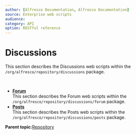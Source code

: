 ```yaml
---
author: [Alfresco Documentation, Alfresco Documentation]
source: Enterprise web scripts
audience: 
category: API
option: RESTful reference
---
```


# Discussions

This section describes the Discussions web scripts within the `/org/alfresco/repository/discussions` package.

 

-   **[Forum](../references/RESTful-Forum.md)**  
 This section describes the Forum web scripts within the `/org/alfresco/repository/discussions/forum` package.
-   **[Posts](../references/RESTful-Posts.md)**  
 This section describes the Posts web scripts within the `/org/alfresco/repository/discussions/posts` package.

**Parent topic:**[Repository](../references/RESTful-Repository.md)


